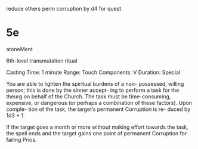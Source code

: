 reduce others perm corruption by d4 for quest


# 5e

atoneMent

6th-level transmutation ritual

Casting Time: 1 minute Range: Touch Components: V Duration: Special

You are able to lighten the spiritual burdens of a non- possessed, willing person; this is done by the sinner accept- ing to perform a task for the theurg on behalf of the Church. The task must be time-consuming, expensive, or dangerous (or perhaps a combination of these factors). Upon comple- tion of the task, the target’s permanent Corruption is re- duced by 1d3 + 1.

If the target goes a month or more without making effort towards the task, the spell ends and the target gains one point of permanent Corruption for failing Prios.